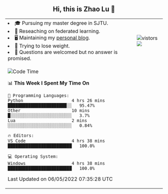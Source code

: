 <h2 align="center"> Hi, this is Zhao Lu 👋</h2>

<table style="overflow:hidden;">
    <tr> 
        <td>
            <li>🎓 Pursuing my master degree in SJTU.</li>
            <li>🌱 Reseaching on federated learning.</li>
            <li>🖥️ Maintaining my <a href="https://ifarewell.xyz">personal blog</a>.</li>
            <li>💪 Trying to lose weight.</li>
            <li>💬 Questions are welcomed but no answer is promised.</li> 
        </td>
        <td>
            <img src="https://visitor-badge.glitch.me/badge?page_id=ifarewell" alt="vistors" />
        <br>
          <img src="https://github-readme-stats.vercel.app/api?username=ifarewell&theme=graywhite&hide=prs,contribs&show_icons=true&hide_border=true&icon_color=CE1D2D&text_color=718096&bg_color=ffffff&hide_title=true" />
        </td>
    </tr>
    <tr>
        <td colspan="2">
            
<!--START_SECTION:waka-->
![Code Time](http://img.shields.io/badge/Code%20Time-143%20hrs%208%20mins-blue)

📊 **This Week I Spent My Time On** 

```text
💬 Programming Languages: 
Python                   4 hrs 26 mins       ███████████████████████░░   95.47% 
Other                    10 mins             █░░░░░░░░░░░░░░░░░░░░░░░░   3.7% 
Lua                      2 mins              ░░░░░░░░░░░░░░░░░░░░░░░░░   0.84%

🔥 Editors: 
VS Code                  4 hrs 38 mins       █████████████████████████   100.0%

💻 Operating System: 
Windows                  4 hrs 38 mins       █████████████████████████   100.0%

```


 Last Updated on 06/05/2022 07:35:28 UTC
<!--END_SECTION:waka-->
            
</td></tr>
</table>

